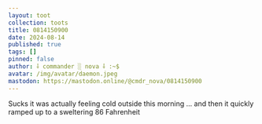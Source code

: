 ```yaml
---
layout: toot
collection: toots
title: 0814150900
date: 2024-08-14
published: true
tags: []
pinned: false
author: ⸸ commander ░ nova ⸸ :~$
avatar: /img/avatar/daemon.jpeg
mastodon: https://mastodon.online/@cmdr_nova/0814150900
---
```


Sucks it was actually feeling cold outside this morning ... and then it quickly ramped up to a sweltering 86 Fahrenheit
